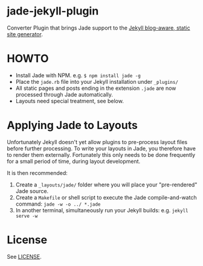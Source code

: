 jade-jekyll-plugin
==================

Converter Plugin that brings Jade support to the [Jekyll blog-aware, static site generator](http://jekyllrb.com/).

# HOWTO

 * Install Jade with NPM. e.g. `$ npm install jade -g`
 * Place the `jade.rb` file into your Jekyll installation under `_plugins/` 
 * All static pages and posts ending in the extension `.jade` are now processed through Jade automatically.
 * Layouts need special treatment, see below.

# Applying Jade to Layouts

Unfortunately Jekyll doesn't yet allow plugins to pre-process layout files before further processing.  To write your layouts in Jade, you therefore have to render them externally.  Fortunately this only needs to be done frequently for a small period of time, during layout development.

It is then recommended:

 1. Create a `_layouts/jade/` folder where you will place your "pre-rendered" Jade source.
 2. Create a `Makefile` or shell script to execute the Jade compile-and-watch command: `jade -w -o ../ *.jade`
 3. In another terminal, simultaneously run your Jekyll builds: e.g. `jekyll serve -w`

# License

See [LICENSE](https://github.com/snappylabs/jade-jekyll-plugin/blob/master/LICENSE).

